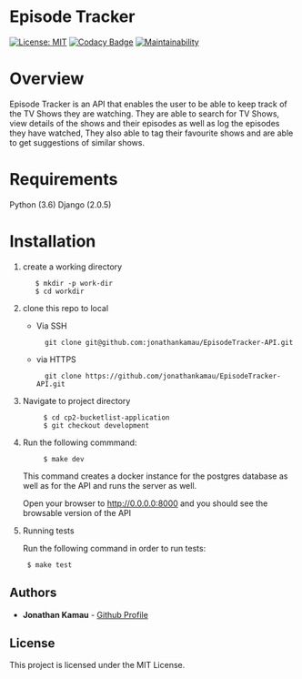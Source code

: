 # Episode Tracker
[![License: MIT](https://img.shields.io/badge/License-MIT-yellow.svg)](https://opensource.org/licenses/MIT)
[![Codacy Badge](https://api.codacy.com/project/badge/Grade/26d4663ca6294e249336bd23a24abc6e)](https://www.codacy.com/project/jonathankamau/EpisodeTracker-API/dashboard?utm_source=github.com&amp;utm_medium=referral&amp;utm_content=jonathankamau/EpisodeTracker-API&amp;utm_campaign=Badge_Grade_Dashboard)
[![Maintainability](https://api.codeclimate.com/v1/badges/ba0dcc23849921ad710a/maintainability)](https://codeclimate.com/github/jonathankamau/EpisodeTracker-API/maintainability)

# Overview

Episode Tracker is an API that enables the user to be able to keep track of the TV Shows they are watching. They are able to search for TV Shows, view details of the shows and their episodes as well as log the episodes they have watched, They also able to tag their favourite shows and are able to get suggestions of similar shows.

# Requirements
Python (3.6)
Django (2.0.5)

# Installation
1. create a working directory

	      $ mkdir -p work-dir
	      $ cd workdir


2. clone this repo to local
    - Via SSH

          	git clone git@github.com:jonathankamau/EpisodeTracker-API.git

    - via HTTPS

          	git clone https://github.com/jonathankamau/EpisodeTracker-API.git
          
3. Navigate to project directory
    
    
      		$ cd cp2-bucketlist-application
      		$ git checkout development

4. Run the following commmand:

            $ make dev

    This command creates a docker instance for the postgres database as well as for the API and runs the server as well.

    Open your browser to http://0.0.0.0:8000 and you should see the browsable version of the API

5. Running tests

    Run the following command in order to run tests:

        $ make test

## Authors

* **Jonathan Kamau** - [Github Profile](https://github.com/jonathankamau)


## License

This project is licensed under the MIT License.



